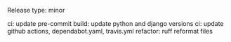 Release type: minor

ci: update pre-commit
build: update python and django versions
ci: update github actions, dependabot.yaml, travis.yml
refactor: ruff reformat files
